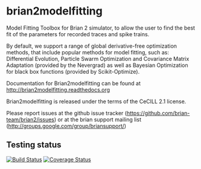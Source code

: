 brian2modelfitting
==================


Model Fitting Toolbox for Brian 2 simulator, to allow the user to find the best fit of the parameters for recorded traces and spike trains.

By default, we support a range of global derivative-free optimization methods, that include popular methods for model fitting, such as: Differential Evolution, Particle Swarm Optimization and Covariance Matrix Adaptation (provided by the Nevergrad) as well as Bayesian Optimization for black box functions (provided by Scikit-Optimize).

Documentation for Brian2modelfitting can be found at http://brian2modelfitting.readthedocs.org

Brian2modelfitting is released under the terms of the CeCILL 2.1 license.

Please report issues at the github issue tracker (https://github.com/brian-team/brian2/issues) or at the brian support mailing list (http://groups.google.com/group/briansupport/)


Testing status
--------------
[![Build Status](https://travis-ci.org/brian-team/brian2modelfitting.svg?branch=master)](https://travis-ci.org/brian-team/brian2modelfitting) 
[![Coverage Status](https://coveralls.io/repos/github/brian-team/brian2modelfitting/badge.svg?branch=master)](https://coveralls.io/github/brian-team/brian2modelfitting?branch=master)
